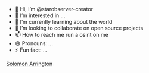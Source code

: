 - 👋 Hi, I’m @starobserver-creator
- 👀 I’m interested in ...
- 🌱 I’m currently learning about the world
- 💞️ I’m looking to collaborate on open source projects
- 📫 How to reach me run a osint on me
- 😄 Pronouns: ...
- ⚡ Fun fact: ...
<div class="badge-base LI-profile-badge" data-locale="en_US" data-size="medium" data-theme="light" data-type="VERTICAL" data-vanity="solomon-arrington-95b025201" data-version="v1"><a class="badge-base__link LI-simple-link" href="https://www.linkedin.com/in/solomon-arrington/">Solomon Arrington</a></div>
              
<!---
starobserver-creator/starobserver-creator is a ✨ special ✨ repository because its `README.md` (this file) appears on your GitHub profile.
You can click the Preview link to take a look at your changes.
--->

